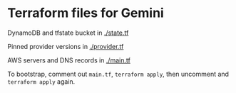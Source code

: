 # Terraform files for Gemini

DynamoDB and tfstate bucket in [./state.tf](./state.tf)

Pinned provider versions in [./provider.tf](./provider.tf)

AWS servers and DNS records in [./main.tf](./main.tf)

To bootstrap, comment out `main.tf`, `terraform apply`, then uncomment and `terraform apply` again.
